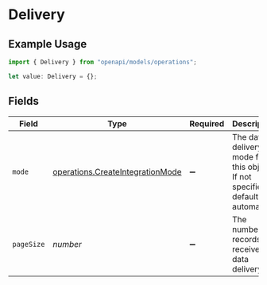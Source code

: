 # Delivery

## Example Usage

```typescript
import { Delivery } from "openapi/models/operations";

let value: Delivery = {};
```

## Fields

| Field                                                                                | Type                                                                                 | Required                                                                             | Description                                                                          |
| ------------------------------------------------------------------------------------ | ------------------------------------------------------------------------------------ | ------------------------------------------------------------------------------------ | ------------------------------------------------------------------------------------ |
| `mode`                                                                               | [operations.CreateIntegrationMode](../../models/operations/createintegrationmode.md) | :heavy_minus_sign:                                                                   | The data delivery mode for this object. If not specified, defaults to automatic.     |
| `pageSize`                                                                           | *number*                                                                             | :heavy_minus_sign:                                                                   | The number of records to receive per data delivery.                                  |